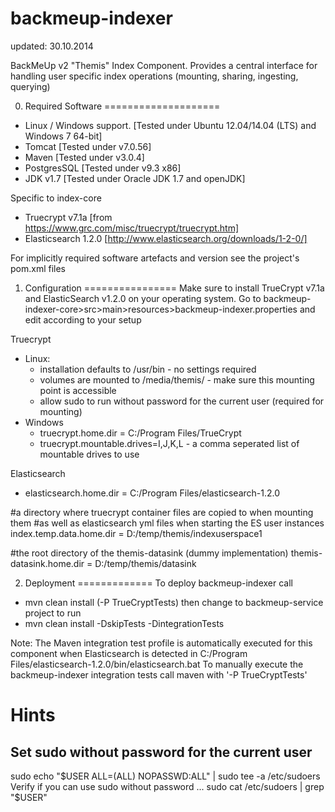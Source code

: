 backmeup-indexer
================
updated: 30.10.2014

BackMeUp v2 "Themis" Index Component. Provides a central interface for handling user specific index operations (mounting, sharing, ingesting, querying)

0) Required Software
====================
 - Linux / Windows support. [Tested under Ubuntu 12.04/14.04 (LTS) and Windows 7 64-bit]
 - Tomcat [Tested under v7.0.56]
 - Maven [Tested under v3.0.4]
 - PostgresSQL [Tested under  v9.3 x86]
 - JDK v1.7 [Tested under Oracle JDK 1.7 and openJDK]
 
 Specific to index-core
 - Truecrypt v7.1a [from https://www.grc.com/misc/truecrypt/truecrypt.htm]
 - Elasticsearch 1.2.0 [http://www.elasticsearch.org/downloads/1-2-0/]
 
For implicitly required software artefacts and version see the project's pom.xml files

1) Configuration
================
Make sure to install TrueCrypt v7.1a and ElasticSearch v1.2.0 on your operating system. 
Go to backmeup-indexer-core>src>main>resources>backmeup-indexer.properties and edit
according to your setup

Truecrypt
 - Linux:
   * installation defaults to /usr/bin - no settings required
   * volumes are mounted to /media/themis/ - make sure this mounting point is accessible
   * allow sudo to run without password for the current user (required for mounting)
 - Windows
   * truecrypt.home.dir = C:/Program Files/TrueCrypt
   * truecrypt.mountable.drives=I,J,K,L - a comma seperated list of mountable drives to use
 
 Elasticsearch
 - elasticsearch.home.dir = C:/Program Files/elasticsearch-1.2.0

 #a directory where truecrypt container files are copied to when mounting them
 #as well as elasticsearch yml files when starting the ES user instances
 index.temp.data.home.dir = D:/temp/themis/indexuserspace1

 #the root directory of the themis-datasink (dummy implementation)
 themis-datasink.home.dir = D:/temp/themis/datasink


2) Deployment
=============
To deploy backmeup-indexer call
* mvn clean install (-P TrueCryptTests)
then change to backmeup-service project to run
* mvn clean install -DskipTests -DintegrationTests

Note:
The Maven integration test profile is automatically executed for this component when Elasticsearch is detected in
C:/Program Files/elasticsearch-1.2.0/bin/elasticsearch.bat
To manually execute the backmeup-indexer integration tests call maven with '-P TrueCryptTests'


Hints
=====
Set sudo without password for the current user
-----------------------------------------------
sudo echo "$USER ALL=(ALL) NOPASSWD:ALL" | sudo tee -a /etc/sudoers
Verify if you can use sudo without password ...
sudo cat /etc/sudoers | grep "$USER"
